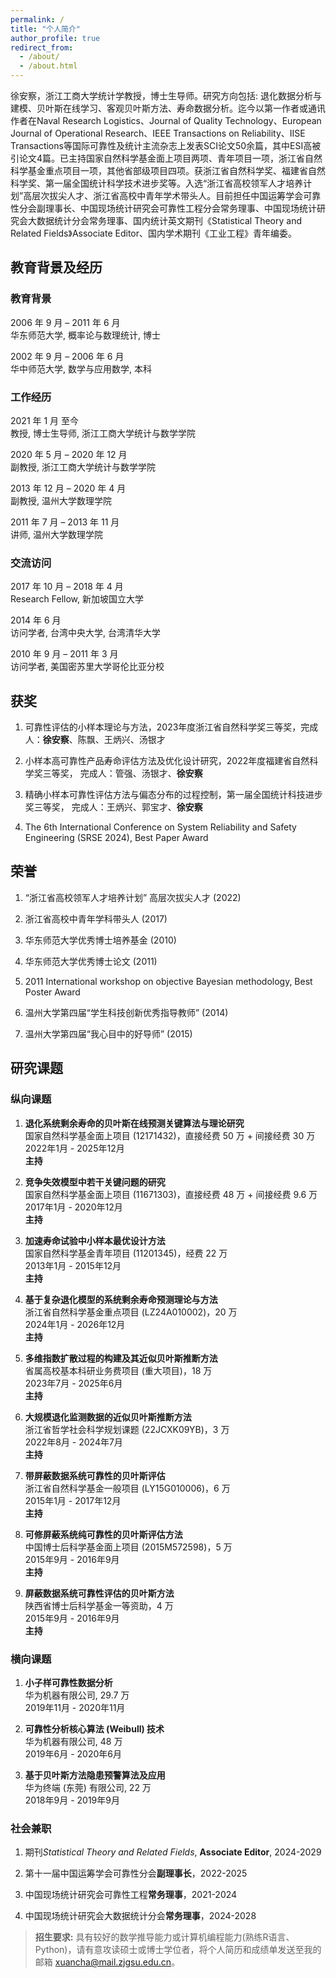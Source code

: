 ```yaml
---
permalink: /
title: "个人简介"
author_profile: true
redirect_from: 
  - /about/
  - /about.html
---
```



徐安察，浙江工商大学统计学教授，博士生导师。研究方向包括: 退化数据分析与建模、贝叶斯在线学习、客观贝叶斯方法、寿命数据分析。迄今以第一作者或通讯作者在Naval Research Logistics、Journal of Quality Technology、European Journal of Operational Research、IEEE Transactions on Reliability、IISE Transactions等国际可靠性及统计主流杂志上发表SCI论文50余篇，其中ESI高被引论文4篇。已主持国家自然科学基金面上项目两项、青年项目一项，浙江省自然科学基金重点项目一项，其他省部级项目四项。获浙江省自然科学奖、福建省自然科学奖、第一届全国统计科学技术进步奖等。入选“浙江省高校领军人才培养计划”高层次拔尖人才、浙江省高校中青年学术带头人。目前担任中国运筹学会可靠性分会副理事长、中国现场统计研究会可靠性工程分会常务理事、中国现场统计研究会大数据统计分会常务理事、国内统计英文期刊《Statistical Theory and Related Fields》Associate Editor、国内学术期刊《工业工程》青年编委。

## 教育背景及经历 


### 教育背景

2006 年 9 月 – 2011 年 6 月  
华东师范大学, 概率论与数理统计, 博士

2002 年 9 月 – 2006 年 6 月  
华中师范大学, 数学与应用数学, 本科

### 工作经历

2021 年 1 月 至今  
教授, 博士生导师, 浙江工商大学统计与数学学院

2020 年 5 月 – 2020 年 12 月  
副教授, 浙江工商大学统计与数学学院

2013 年 12 月 – 2020 年 4 月  
副教授, 温州大学数理学院

2011 年 7 月 – 2013 年 11 月  
讲师, 温州大学数理学院

### 交流访问

2017 年 10 月 – 2018 年 4 月  
Research Fellow, 新加坡国立大学

2014 年 6 月  
访问学者, 台湾中央大学, 台湾清华大学

2010 年 9 月 – 2011 年 3 月  
访问学者, 美国密苏里大学哥伦比亚分校

## 获奖

1. 可靠性评估的小样本理论与方法，2023年度浙江省自然科学奖三等奖，完成人：**徐安察**、陈飘、王炳兴、汤银才

1. 小样本高可靠性产品寿命评估方法及优化设计研究，2022年度福建省自然科学奖三等奖， 完成人：管强、汤银才、**徐安察**

1. 精确小样本可靠性评估方法与偏态分布的过程控制，第一届全国统计科技进步奖三等奖， 完成人：王炳兴、郭宝才、**徐安察**

1. The 6th International Conference on System Reliability and Safety Engineering (SRSE 2024), Best Paper Award

## 荣誉

1. “浙江省高校领军人才培养计划” 高层次拔尖人才 (2022)

1. 浙江省高校中青年学科带头人 (2017)

1. 华东师范大学优秀博士培养基金 (2010)

1. 华东师范大学优秀博士论文 (2011)

1. 2011 International workshop on objective Bayesian methodology, Best Poster Award

1. 温州大学第四届“学生科技创新优秀指导教师” (2014)

1. 温州大学第四届“我心目中的好导师” (2015)

## 研究课题

### 纵向课题

1. **退化系统剩余寿命的贝叶斯在线预测关键算法与理论研究**  
   国家自然科学基金面上项目 (12171432)，直接经费 50 万 + 间接经费 30 万  
   2022年1月 - 2025年12月  
   **主持**

1. **竞争失效模型中若干关键问题的研究**  
   国家自然科学基金面上项目 (11671303)，直接经费 48 万 + 间接经费 9.6 万  
   2017年1月 - 2020年12月  
   **主持**

1. **加速寿命试验中小样本最优设计方法**  
   国家自然科学基金青年项目 (11201345)，经费 22 万  
   2013年1月 - 2015年12月  
   **主持**

1. **基于复杂退化模型的系统剩余寿命预测理论与方法**  
   浙江省自然科学基金重点项目 (LZ24A010002)，20 万  
   2024年1月 - 2026年12月  
   **主持**

1. **多维指数扩散过程的构建及其近似贝叶斯推断方法**  
   省属高校基本科研业务费项目 (重大项目)，18 万  
   2023年7月 - 2025年6月  
   **主持**

1. **大规模退化监测数据的近似贝叶斯推断方法**  
   浙江省哲学社会科学规划课题 (22JCXK09YB)，3 万    
   2022年8月 - 2024年7月  
   **主持**

1. **带屏蔽数据系统可靠性的贝叶斯评估**  
   浙江省自然科学基金一般项目 (LY15G010006)，6 万    
   2015年1月 - 2017年12月  
   **主持**

1. **可修屏蔽系统纯可靠性的贝叶斯评估方法**  
   中国博士后科学基金面上项目 (2015M572598)，5 万    
   2015年9月 - 2016年9月  
   **主持**

1. **屏蔽数据系统可靠性评估的贝叶斯方法**  
   陕西省博士后科学基金一等资助，4 万    
   2015年9月 - 2016年9月  
   **主持**

### 横向课题

1. **小子样可靠性数据分析**  
   华为机器有限公司, 29.7 万     
   2019年11月 - 2020年11月  

1. **可靠性分析核心算法 (Weibull) 技术**  
   华为机器有限公司, 48 万     
   2019年6月 - 2020年6月 

1. **基于贝叶斯方法隐患预警算法及应用**  
   华为终端 (东莞) 有限公司, 22 万     
   2018年9月 - 2019年9月

### 社会兼职

1. 期刊*Statistical Theory and Related Fields*, **Associate Editor**, 2024-2029

1. 第十一届中国运筹学会可靠性分会**副理事长**，2022-2025

1. 中国现场统计研究会可靠性工程**常务理事**，2021-2024

1. 中国现场统计研究会大数据统计分会**常务理事**，2024-2028


> **招生要求:** 具有较好的数学推导能力或计算机编程能力(熟练R语言、Python)，请有意攻读硕士或博士学位者，将个人简历和成绩单发送至我的邮箱 <xuancha@mail.zjgsu.edu.cn>。






